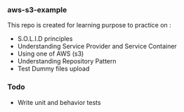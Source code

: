 ### aws-s3-example

This repo is created for learning purpose to practice on :

- S.O.L.I.D principles
- Understanding Service Provider and Service Container
- Using one of AWS (s3)
- Understanding Repository Pattern
- Test Dummy files upload  


### Todo

- Write unit and behavior tests